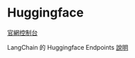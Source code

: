 # Huggingface


[官網控制台](https://huggingface.co/)

LangChain 的 Huggingface Endpoints [說明](https://python.langchain.com/v0.2/docs/integrations/llms/huggingface_endpoint/)